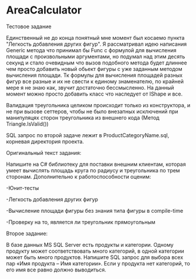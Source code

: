 # AreaCalculator
Тестовое задание

Единственный не до конца понятный мне момент был косаемо пункта "Легкость добавления других фигур". Я рассматривал идею написания Generic метода что принимал бы Func с формулой для вычисления площади с произвольными аргументами, но подумал над этим десять секунд и стало очевидным что вызов подобного метода будет длиннее чем просто добавить новый обьект фигуры с уже заданным методом вычисления площади. Тк формулы для вычисления площадей разных фигур все разные и их не свести к единому знаменателю, по крайней мере я не знаю как, звучит достаточно бессмысленно. На данный момент можно просто добавить класс что наследует от IShape и все.

Валидация треугольника целиком происходит только из конструктора, и не при вызове сеттеров, чтобы не было внезапных исключений при манипуляцях сторон треугольника из внешнего кода (Метод Triangle.IsValid())


SQL запрос по второй задаче лежит в ProductCategoryName.sql, корневая директория проекта.



Оригинальный текст задания:

Напишите на C# библиотеку для поставки внешним клиентам, которая умеет вычислять площадь круга по радиусу и треугольника по трем сторонам. Дополнительно к работоспособности оценим:

-Юнит-тесты

-Легкость добавления других фигур

-Вычисление площади фигуры без знания типа фигуры в compile-time

-Проверку на то, является ли треугольник прямоугольным


Второе задание:

В базе данных MS SQL Server есть продукты и категории. Одному продукту может соответствовать много категорий, в одной категории может быть много продуктов. Напишите SQL запрос для выбора всех пар «Имя продукта – Имя категории». Если у продукта нет категорий, то его имя все равно должно выводиться.

